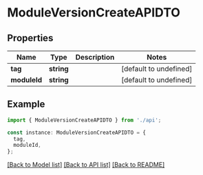 # ModuleVersionCreateAPIDTO

## Properties

| Name         | Type       | Description | Notes                  |
| ------------ | ---------- | ----------- | ---------------------- |
| **tag**      | **string** |             | [default to undefined] |
| **moduleId** | **string** |             | [default to undefined] |

## Example

```typescript
import { ModuleVersionCreateAPIDTO } from './api';

const instance: ModuleVersionCreateAPIDTO = {
  tag,
  moduleId,
};
```

[[Back to Model list]](../README.md#documentation-for-models) [[Back to API list]](../README.md#documentation-for-api-endpoints) [[Back to README]](../README.md)
